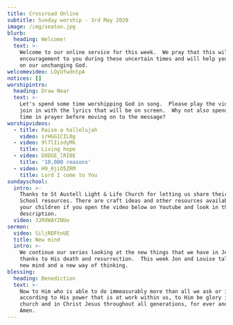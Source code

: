 ```yaml
---
title: Crossroad Online
subtitle: Sunday worship - 3rd May 2020
image: /img/seaton.jpg
blurb:
  heading: Welcome!
  text: >-
    Welcome to our online service for this week.  We pray that this will be an
    encouragement to you during these uncertain times and will help you to focus
    on our unchanging God. 
welcomevideo: LOyUfwdntpA
notices: []
worshipintro:
  heading: Draw Near
  text: >-
    Let's spend some time worshipping God in song.  Please play the videos and
    join in with the lyrics that will be on screen.  Why not also spend some
    time in prayer before moving on to the message?
worshipvideos:
  - title: Raise a hallelujah
    video: irHGG1CIL0g
  - video: 9l7lIisdyMk
    title: Living hope
  - video: DXDGE_lRI0E
    title: '10,000 reasons'
  - video: H9_0jiO5ZRM
    title: Lord I come to You
sundayschool:
  intro: >-
    Thanks to St Austell Light & Life Church for letting us share their Sunday
    School resources. There are craft ideas and other resources available for
    your children if you open the video below on Youtube and look in the video
    description.
  video: JJRXWAYZNUo
sermon:
  video: SiljRDFtnUE
  title: New mind
  intro: >-
    We continue our series looking at the new things that we have in Jesus
    thanks to His death and resurrection.  This week Jon and Louise talk about a
    new mind and a new way of thinking.
blessing:
  heading: Benediction
  text: >-
    Now to Him who is able to do immeasurably more than all we ask or imagine,
    according to His power that is at work within us, to Him be glory in the
    church and in Christ Jesus throughout all generations, for ever and ever!
    Amen.
---
```

